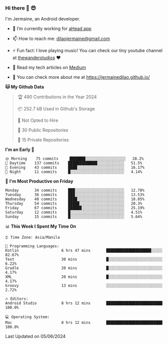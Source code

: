 ### Hi there 👋 😎
I'm Jermaine, an Android developer.

- 🔭 I’m currently working for [aHead app](https://www.ahead-app.com/)

- 📫 How to reach me: dilaojermaine@gmail.com

- ⚡ Fun fact: I love playing music! You can check our tiny youtube channel at [thewanderstudios](https://www.youtube.com/thewanderstudios) ♥️

- 📖 Read my tech articles on [Medium](https://jermainedilao.medium.com/)

- 👀 You can check more about me at https://jermainedilao.github.io/

<!--
**jermainedilao/jermainedilao** is a ✨ _special_ ✨ repository because its `README.md` (this file) appears on your GitHub profile.

Here are some ideas to get you started:

- 🔭 I’m currently working on ...
- 🌱 I’m currently learning ...
- 👯 I’m looking to collaborate on ...
- 🤔 I’m looking for help with ...
- 💬 Ask me about ...
- 📫 How to reach me: ...
- 😄 Pronouns: ...
- ⚡ Fun fact: ...
-->

<!--START_SECTION:waka-->
**🐱 My Github Data** 

> 🏆 490 Contributions in the Year 2024
 > 
> 📦 252.7 kB Used in Github's Storage 
 > 
> 🚫 Not Opted to Hire
 > 
> 📜 30 Public Repositories 
 > 
> 🔑 15 Private Repositories  
 > 
**I'm an Early 🐤** 

```text
🌞 Morning    75 commits     ███████░░░░░░░░░░░░░░░░░░   28.2% 
🌆 Daytime    137 commits    █████████████░░░░░░░░░░░░   51.5% 
🌃 Evening    43 commits     ████░░░░░░░░░░░░░░░░░░░░░   16.17% 
🌙 Night      11 commits     █░░░░░░░░░░░░░░░░░░░░░░░░   4.14%

```
📅 **I'm Most Productive on Friday** 

```text
Monday       34 commits     ███░░░░░░░░░░░░░░░░░░░░░░   12.78% 
Tuesday      36 commits     ███░░░░░░░░░░░░░░░░░░░░░░   13.53% 
Wednesday    48 commits     ████░░░░░░░░░░░░░░░░░░░░░   18.05% 
Thursday     54 commits     █████░░░░░░░░░░░░░░░░░░░░   20.3% 
Friday       67 commits     ██████░░░░░░░░░░░░░░░░░░░   25.19% 
Saturday     12 commits     █░░░░░░░░░░░░░░░░░░░░░░░░   4.51% 
Sunday       15 commits     █░░░░░░░░░░░░░░░░░░░░░░░░   5.64%

```


📊 **This Week I Spent My Time On** 

```text
⌚︎ Time Zone: Asia/Manila

💬 Programming Languages: 
Kotlin                   6 hrs 47 mins       ████████████████████░░░░░   82.67% 
Text                     30 mins             █░░░░░░░░░░░░░░░░░░░░░░░░   6.22% 
Gradle                   20 mins             █░░░░░░░░░░░░░░░░░░░░░░░░   4.17% 
XML                      20 mins             █░░░░░░░░░░░░░░░░░░░░░░░░   4.17% 
Groovy                   13 mins             ░░░░░░░░░░░░░░░░░░░░░░░░░   2.72%

🔥 Editors: 
Android Studio           8 hrs 12 mins       █████████████████████████   100.0%

💻 Operating System: 
Mac                      8 hrs 12 mins       █████████████████████████   100.0%

```


 Last Updated on 05/06/2024
<!--END_SECTION:waka-->
